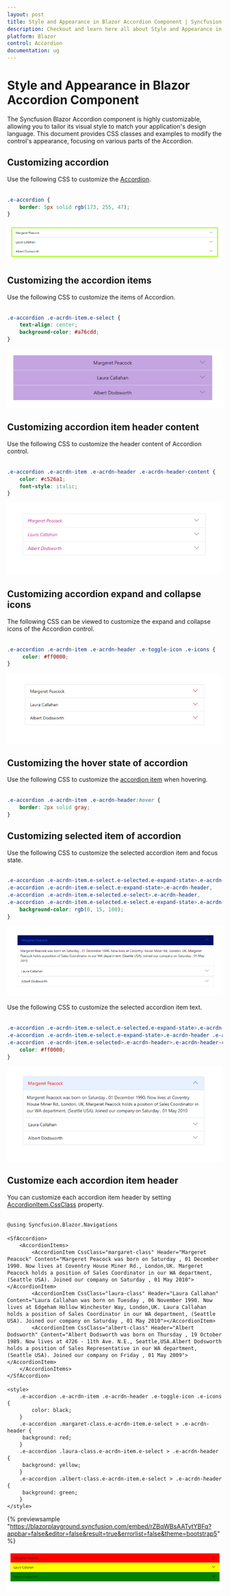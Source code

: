 ```yaml
---
layout: post
title: Style and Appearance in Blazor Accordion Component | Syncfusion
description: Checkout and learn here all about Style and Appearance in Syncfusion Blazor Accordion component and more.
platform: Blazor
control: Accordion
documentation: ug
---
```


# Style and Appearance in Blazor Accordion Component

The Syncfusion Blazor Accordion component is highly customizable, allowing you to tailor its visual style to match your application's design language. This document provides CSS classes and examples to modify the control's appearance, focusing on various parts of the Accordion.

## Customizing accordion

Use the following CSS to customize the [Accordion](https://help.syncfusion.com/cr/blazor/Syncfusion.Blazor.Navigations.SfAccordion.html).

```CSS

.e-accordion {
    border: 5px solid rgb(173, 255, 47);
}

```

![Accordion border](./images/blazor-accordion-border-style.png)

## Customizing the accordion items

Use the following CSS to customize the items of Accordion.

```CSS

.e-accordion .e-acrdn-item.e-select {
    text-align: center;
    background-color: #a76cdd;
}

```

![Accordion item style customization](./images/blazor-accordion-item-styles.png)

## Customizing accordion item header content

Use the following CSS to customize the header content of Accordion control.

```CSS

.e-accordion .e-acrdn-item .e-acrdn-header .e-acrdn-header-content {
    color: #c526a1;
    font-style: italic;
}

```

![Accordion item header content style customization](./images/blazor-accordion-header-content-style.png)

## Customizing accordion expand and collapse icons

The following CSS can be viewed to customize the expand and collapse icons of the Accordion control.

```CSS

.e-accordion .e-acrdn-item .e-acrdn-header .e-toggle-icon .e-icons {
     color: #ff0000;
}

```

![Accordion toggle icon style customization](./images/blazor-accordion-expand-collapse-icon-style.png)

## Customizing the hover state of accordion

Use the following CSS to customize the [accordion item](https://help.syncfusion.com/cr/blazor/Syncfusion.Blazor.Navigations.AccordionItem.html) when hovering.

```CSS

.e-accordion .e-acrdn-item .e-acrdn-header:hover {
    border: 2px solid gray;
}

```

## Customizing selected item of accordion

Use the following CSS to customize the selected accordion item and focus state.

```CSS

.e-accordion .e-acrdn-item.e-select.e-selected.e-expand-state>.e-acrdn-header, 
.e-accordion .e-acrdn-item.e-select.e-expand-state>.e-acrdn-header,
.e-accordion .e-acrdn-item.e-selected.e-select>.e-acrdn-header,
.e-accordion .e-acrdn-item.e-selected.e-select.e-expand-state>.e-acrdn-header:focus {
    background-color: rgb(0, 15, 100);
}

```

![Accordion selected item header customization](./images/blazor-accordion-selected-item-style.png)

Use the following CSS to customize the selected accordion item text.

```CSS

.e-accordion .e-acrdn-item.e-select.e-selected.e-expand-state>.e-acrdn-header .e-acrdn-header-content,
.e-accordion .e-acrdn-item.e-select.e-expand-state>.e-acrdn-header .e-acrdn-header-content,
.e-accordion .e-acrdn-item.e-selected>.e-acrdn-header>.e-acrdn-header-content {
    color: #ff0000;
}

```

![Accordion selected item header text customization](./images/blazor-accordion-selected-item-text-style.png)

## Customize each accordion item header

You can customize each accordion item header by setting [AccordionItem.CssClass](https://help.syncfusion.com/cr/blazor/Syncfusion.Blazor.Navigations.AccordionItem.html#Syncfusion_Blazor_Navigations_AccordionItem_CssClass) property.

```cshtml

@using Syncfusion.Blazor.Navigations

<SfAccordion>
    <AccordionItems>
        <AccordionItem CssClass="margaret-class" Header="Margeret Peacock" Content="Margeret Peacock was born on Saturday , 01 December 1990. Now lives at Coventry House Miner Rd., London,UK. Margeret Peacock holds a position of Sales Coordinator in our WA department, (Seattle USA). Joined our company on Saturday , 01 May 2010"></AccordionItem>
        <AccordionItem CssClass="laura-class" Header="Laura Callahan" Content="Laura Callahan was born on Tuesday , 06 November 1990. Now lives at Edgeham Hollow Winchester Way, London,UK. Laura Callahan holds a position of Sales Coordinator in our WA department, (Seattle USA). Joined our company on Saturday , 01 May 2010"></AccordionItem>
        <AccordionItem CssClass="albert-class" Header="Albert Dodsworth" Content="Albert Dodsworth was born on Thursday , 19 October 1989. Now lives at 4726 - 11th Ave. N.E., Seattle,USA.Albert Dodsworth holds a position of Sales Representative in our WA department, (Seattle USA). Joined our company on Friday , 01 May 2009"></AccordionItem>
    </AccordionItems>
</SfAccordion>

<style>
    .e-accordion .e-acrdn-item .e-acrdn-header .e-toggle-icon .e-icons {
        color: black;
    }
    .e-accordion .margaret-class.e-acrdn-item.e-select > .e-acrdn-header {
     background: red;
    }
    .e-accordion .laura-class.e-acrdn-item.e-select > .e-acrdn-header {
     background: yellow;
    }
    .e-accordion .albert-class.e-acrdn-item.e-select > .e-acrdn-header {
     background: green;
    }
</style>

```
{% previewsample "https://blazorplayground.syncfusion.com/embed/rZBqWBsAATytYBFq?appbar=false&editor=false&result=true&errorlist=false&theme=bootstrap5" %}


![Accordion Item Header Appearance Customization](./images/blazor-accordion-item-cssclass-style.png)
